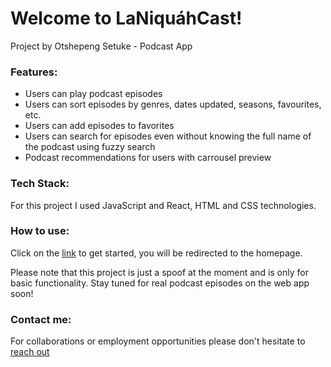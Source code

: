 # Welcome to LaNiquáhCast!
Project by Otshepeng Setuke - Podcast App

### Features:
- Users can play podcast episodes
- Users can sort episodes by genres, dates updated, seasons, favourites, etc.
- Users can add episodes to favorites
- Users can search for episodes even without knowing the full name of the podcast using fuzzy search
- Podcast recommendations for users with carrousel preview 

### Tech Stack:
For this project I used JavaScript and React, HTML and CSS technologies.

### How to use:
Click on the [link]() to get started, you will be redirected to the homepage.

Please note that this project is just a spoof at the moment and is only for basic functionality. Stay tuned for real podcast episodes on the web app soon!

### Contact me:
For collaborations or employment opportunities please don't hesitate to [reach out](or.setuke@gmail.com)
